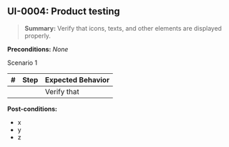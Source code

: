 ## **UI-0004:** Product testing  

> **Summary:** Verify that icons, texts, and other elements are displayed properly.  <br>

**Preconditions:** _None_  

Scenario 1 

 | \# | Step | Expected Behavior | 
 |----|------|-------------------| 
 |    |      | Verify that       |  

**Post-conditions:**  

 - x  
 - y  
 - z  
